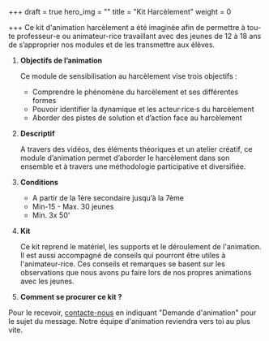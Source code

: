 +++
draft = true
hero_img = ""
title = "Kit Harcèlement"
weight = 0

+++
Ce kit d'animation harcèlement a été imaginée afin de permettre à tou-te professeur-e ou animateur-rice travaillant avec des jeunes de 12 à 18 ans de s’approprier nos modules et de les transmettre aux élèves.

1. **Objectifs de l’animation**

   Ce module de sensibilisation au harcèlement vise trois objectifs :
   * Comprendre le phénomène du harcèlement et ses différentes formes
   * Pouvoir identifier la dynamique et les acteur·rice·s du harcèlement
   * Aborder des pistes de solution et d’action face au harcèlement
2. **Descriptif**

   A travers des vidéos, des éléments théoriques et un atelier créatif, ce module d’animation permet d’aborder le harcèlement dans son ensemble et à travers une méthodologie participative et diversifiée.
3. **Conditions**
   * A partir de la 1ère secondaire jusqu’à la 7ème
   * Min-15 - Max. 30 jeunes
   * Min. 3x 50’
4. **Kit**

   Ce kit reprend le matériel, les supports et le déroulement de l'animation. Il est aussi accompagné de conseils qui pourront être utiles à l'animateur-rice. Ces conseils et remarques se basent sur les observations que nous avons pu faire lors de nos propres animations avec les jeunes.
5. **Comment se procurer ce kit ?**

Pour le recevoir, [contacte-nous](/contact) en indiquant "Demande d'animation" pour le sujet du message. Notre équipe d'animation reviendra vers toi au plus vite.